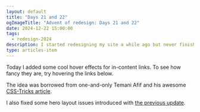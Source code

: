 ```yaml
---
layout: default
title: "Days 21 and 22"
ogImageTitle: "Advent of redesign: Days 21 and 22"
date: 2024-12-22 15:00:00
tags:
  - redesign-2024
description: I started redesigning my site a while ago but never finished it, so I thought it would be a good idea to finish it this Advent. This is days 21 and 22.
type: articles-item
---
```


Today I added some cool hover effects for in-content links. To see how fancy they are, try hovering the links below.

The idea was borrowed from one-and-only Temani Afif and his awesome [CSS-Tricks article](https://css-tricks.com/cool-hover-effects-using-background-properties/).

I also fixed some hero layout issues introduced with [the previous update](/side-projects/redesign/12-20/).
